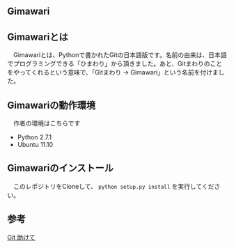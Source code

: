Gimawari
--------

Gimawariとは
------------

　Gimawariとは、Pythonで書かれたGitの日本語版です。名前の由来は、日本語でプログラミングできる「ひまわり」から頂きました。あと、Gitまわりのことをやってくれるという意味で、「Gitまわり -> Gimawari」という名前を付けました。

Gimawariの動作環境
------------------

　作者の環境はこちらです

* Python 2.7.1
* Ubuntu 11.10

Gimawariのインストール
----------------------

　このレポジトリをCloneして、 `python setup.py install` を実行してください。

参考
----
[Git 助けて](https://github.com/rosylilly/git-tasukete)
